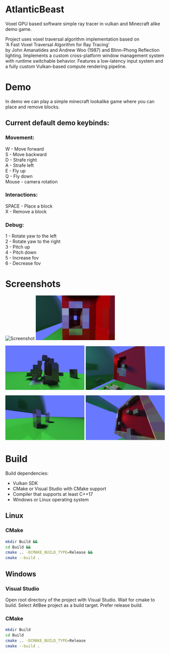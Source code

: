# AtlanticBeast

Voxel GPU based software simple ray tracer in vulkan and Minecraft alike demo game. <br>

Project uses voxel traversal algorithm implementation based on <br>
'A Fast Voxel Traversal Algorithm for Ray Tracing'<br>
by John Amanatides and Andrew Woo (1987) and Blinn-Phong Reflection lighting.
Implements a custom cross-platform window management system with runtime switchable behavior.
Features a low-latency input system and a fully custom Vulkan-based compute rendering pipeline.

# Demo

In demo we can play a simple minecraft lookalike game where you can place and remove blocks.

## Current default demo keybinds:

### Movement:
W - Move forward<br>
S - Move backward<br>
D - Strafe right<br>
A - Strafe left<br>
E - Fly up<br>
Q - Fly down<br>
Mouse - camera rotation<br>

### Interactions:
SPACE - Place a block<br>
X - Remove a block<br>

### Debug:
1 - Rotate yaw to the left<br>
2 - Rotate yaw to the right<br>
3 - Pitch up<br>
4 - Pitch down<br>
5 - Increase fov<br>
6 - Decrease fov<br>

# Screenshots
<p float="left">
  <img src="https://github.com/Im-Bee/AtlanticBeast/blob/master/Docs/DocScreen01.jpg?raw=true" alt="Screenshot" width="49%"/>
  <img src="https://github.com/Im-Bee/AtlanticBeast/blob/master/Docs/DocScreen02.jpg?raw=true" alt="Screenshot" width="49%"/>
</p>
<p float="left">
  <img src="https://github.com/Im-Bee/AtlanticBeast/blob/master/Docs/DocScreen03.jpg?raw=true" alt="Screenshot" width="49%"/>
  <img src="https://github.com/Im-Bee/AtlanticBeast/blob/master/Docs/readmeSrceenshot_6.jpg?raw=true" alt="Screenshot" width="49%"/>
</p>																
<p float="left">													
  <img src="https://github.com/Im-Bee/AtlanticBeast/blob/master/Docs/DocScreen05.jpg?raw=true" alt="Screenshot" width="49%"/>
  <img src="https://github.com/Im-Bee/AtlanticBeast/blob/master/Docs/DocScreen06.jpg?raw=true" alt="Screenshot" width="49%"/>
</p>

# Build

Build dependencies:
  - Vulkan SDK
  - CMake or Visual Studio with CMake support
  - Compiler that supports at least C++17
  - Windows or Linux operating system

## Linux

### CMake

``` sh
mkdir Build &&
cd Build &&
cmake .. -DCMAKE_BUILD_TYPE=Release &&
cmake --build .
```

## Windows

### Visual Studio 

Open root directory of the project with Visual Studio. Wait for cmake to build. Select AtlBee project as a build target.
Prefer release build.

### CMake

``` sh
mkdir Build
cd Build
cmake .. -DCMAKE_BUILD_TYPE=Release
cmake --build .
```


